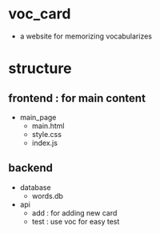# voc_card
- a website for memorizing vocabularizes

# structure
## frontend : for main content
- main_page
  - main.html
  - style.css
  - index.js

## backend
- database
  - words.db
- api
  - add : for adding new card
  - test : use voc for easy test
